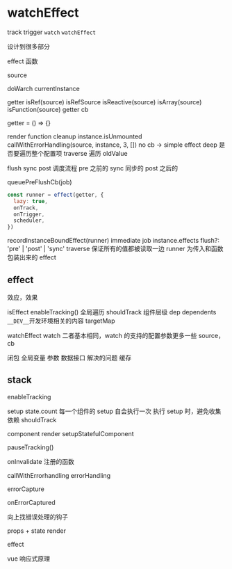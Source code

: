 # watchEffect

track
trigger
`watch`
`watchEffect`

设计到很多部分

effect 函数

source

doWarch
currentInstance

getter
isRef(source)
isRefSource
isReactive(source)
isArray(source)
isFunction(source)
getter
cb

getter = () => {}

render function
cleanup
instance.isUnmounted
callWithErrorHandling(source, instance, 3, [])
no cb -> simple effect
deep 是否要遍历整个配置项
traverse 遍历
oldValue

flush
sync
post
调度流程
pre 之前的
sync 同步的
post 之后的

queuePreFlushCb(job)

```js
const runner = effect(getter, {
  lazy: true,
  onTrack,
  onTrigger,
  scheduler,
})
```

recordInstanceBoundEffect(runner)
immediate
job
instance.effects
flush?: 'pre' | 'post' | 'sync'
traverse 保证所有的值都被读取一边
runner 为传入和函数包装出来的 effect

## effect

效应，效果

isEffect
enableTracking()
全局遍历
shouldTrack
组件层级
dep
dependents
`__DEV__`开发环境相关的内容
targetMap

watchEffect
watch
二者基本相同，watch 的支持的配置参数更多一些
source，cb

闭包
全局变量
参数
数据接口
解决的问题
缓存

## stack

enableTracking

setup
state.count
每一个组件的 setup 自会执行一次
执行 setup 时，避免收集依赖
shouldTrack

component render
setupStatefulComponent

pauseTracking()

onInvalidate
注册的函数

callWithErrorhandling
errorHandling

errorCapture

onErrorCaptured

向上找错误处理的钩子

props + state
render

effect

vue 响应式原理
